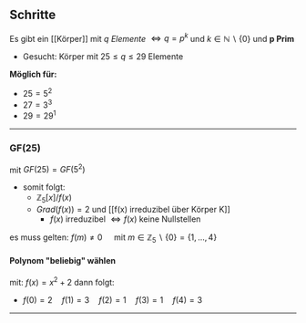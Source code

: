 ## Schritte
Es gibt ein [[Körper]] mit *q Elemente* $\Leftrightarrow q=p^{k}$ und $k \in \mathbb{N} \backslash\{ 0 \}$ und **p Prim** 
- Gesucht: Körper mit $25 \leq q \leq 29$ Elemente

**Möglich für:** 
- $25=5^{2}$
- $27=3^{3}$
-  $29=29^{1}$

----
### GF(25)
mit $GF(25)=GF(5^{2})$
- somit folgt:
	- $\mathbb{Z}_{5}[x] / f(x)$
	- $Grad(f(x))=2$ und [[f(x) irreduzibel über Körper K]]
		- $f(x) \text{ irreduzibel } \Leftrightarrow f(x) \text{ keine Nullstellen}$

es muss gelten:
$f(m) \neq 0 \quad \text{ mit } m \in \mathbb{Z}_{5}\backslash \{ 0 \} =\{ 1,\dots ,4 \}$

#### Polynom "beliebig" wählen
mit: $f(x)=x^{2}+2$
dann folgt: 
- $f(0)=2 \quad f(1)=3 \quad f(2)=1 \quad f(3)=1 \quad f(4)=3$

---